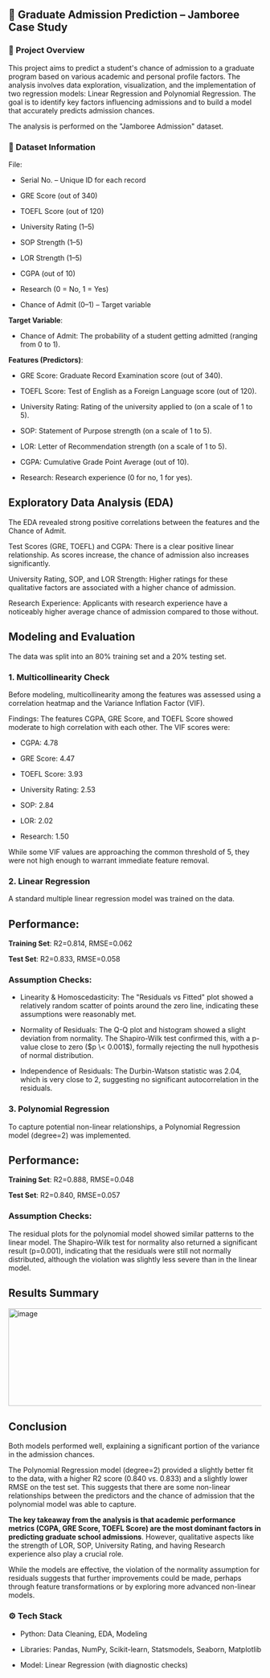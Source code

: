 ## 📌 Graduate Admission Prediction – Jamboree Case Study
### 📝 Project Overview
This project aims to predict a student's chance of admission to a graduate program based on various academic and personal profile factors. The analysis involves data exploration, visualization, and the implementation of two regression models: Linear Regression and Polynomial Regression. The goal is to identify key factors influencing admissions and to build a model that accurately predicts admission chances.

The analysis is performed on the "Jamboree Admission" dataset.
### 📂 Dataset Information
File:

- Serial No. – Unique ID for each record

- GRE Score (out of 340)

- TOEFL Score (out of 120)

- University Rating (1–5)

- SOP Strength (1–5)

- LOR Strength (1–5)

- CGPA (out of 10)

- Research (0 = No, 1 = Yes)

- Chance of Admit (0–1) – Target variable



**Target Variable**:

- Chance of Admit: The probability of a student getting admitted (ranging from 0 to 1).

**Features (Predictors)**:

- GRE Score: Graduate Record Examination score (out of 340).

- TOEFL Score: Test of English as a Foreign Language score (out of 120).

- University Rating: Rating of the university applied to (on a scale of 1 to 5).

- SOP: Statement of Purpose strength (on a scale of 1 to 5).

- LOR: Letter of Recommendation strength (on a scale of 1 to 5).

- CGPA: Cumulative Grade Point Average (out of 10).

- Research: Research experience (0 for no, 1 for yes).

## Exploratory Data Analysis (EDA)
The EDA revealed strong positive correlations between the features and the Chance of Admit.

Test Scores (GRE, TOEFL) and CGPA: There is a clear positive linear relationship. As scores increase, the chance of admission also increases significantly.

University Rating, SOP, and LOR Strength: Higher ratings for these qualitative factors are associated with a higher chance of admission.

Research Experience: Applicants with research experience have a noticeably higher average chance of admission compared to those without.

## Modeling and Evaluation
The data was split into an 80% training set and a 20% testing set.

### 1. Multicollinearity Check
Before modeling, multicollinearity among the features was assessed using a correlation heatmap and the Variance Inflation Factor (VIF).

Findings: The features CGPA, GRE Score, and TOEFL Score showed moderate to high correlation with each other. The VIF scores were:

- CGPA: 4.78

- GRE Score: 4.47

- TOEFL Score: 3.93

- University Rating: 2.53

- SOP: 2.84

- LOR: 2.02

- Research: 1.50

While some VIF values are approaching the common threshold of 5, they were not high enough to warrant immediate feature removal.

### 2. Linear Regression
A standard multiple linear regression model was trained on the data.

## Performance:

**Training Set**: R2=0.814, RMSE=0.062

**Test Set**: R2=0.833, RMSE=0.058

### Assumption Checks:

- Linearity & Homoscedasticity: The "Residuals vs Fitted" plot showed a relatively random scatter of points around the zero line, indicating these assumptions were reasonably met.

- Normality of Residuals: The Q-Q plot and histogram showed a slight deviation from normality. The Shapiro-Wilk test confirmed this, with a p-value close to zero ($p \< 0.001$), formally rejecting the null hypothesis of normal distribution.

- Independence of Residuals: The Durbin-Watson statistic was 2.04, which is very close to 2, suggesting no significant autocorrelation in the residuals.

### 3. Polynomial Regression
To capture potential non-linear relationships, a Polynomial Regression model (degree=2) was implemented.

## Performance:

**Training Set**: R2=0.888, RMSE=0.048

**Test Set**: R2=0.840, RMSE=0.057

### Assumption Checks:

The residual plots for the polynomial model showed similar patterns to the linear model. The Shapiro-Wilk test for normality also returned a significant result (p=0.001), indicating that the residuals were still not normally distributed, although the violation was slightly less severe than in the linear model.

## Results Summary
<img width="979" height="194" alt="image" src="https://github.com/user-attachments/assets/d9ea7b6e-0022-4ffe-9503-3818ed4a0d42" />


## Conclusion

Both models performed well, explaining a significant portion of the variance in the admission chances.

The Polynomial Regression model (degree=2) provided a slightly better fit to the data, with a higher R2 score (0.840 vs. 0.833) and a slightly lower RMSE on the test set. This suggests that there are some non-linear relationships between the predictors and the chance of admission that the polynomial model was able to capture.

**The key takeaway from the analysis is that academic performance metrics (CGPA, GRE Score, TOEFL Score) are the most dominant factors in predicting graduate school admissions**. However, qualitative aspects like the strength of LOR, SOP, University Rating, and having Research experience also play a crucial role.

While the models are effective, the violation of the normality assumption for residuals suggests that further improvements could be made, perhaps through feature transformations or by exploring more advanced non-linear models.

### ⚙️ Tech Stack

- Python: Data Cleaning, EDA, Modeling

- Libraries: Pandas, NumPy, Scikit-learn, Statsmodels, Seaborn, Matplotlib

- Model: Linear Regression (with diagnostic checks)


